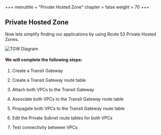 +++
menutitle = "Private Hosted Zone"
chapter = false
weight = 70
+++

## Private Hosted Zone

Now lets simplify finding our applications by using Route 53 Private Hosted Zones. 


![TGW Diagram](images/tgw-diagram.png)

#### We will complete the following steps:
1. Create a Transit Gateway

1. Create a Transit Gateway route table

1. Attach both VPCs to the Transit Gateway

1. Associate both VPCs to the Transit Gateway route table

1. Propagate both VPCs to the Transit Gateway route table

1. Edit the Private Subnet route tables for both VPCs

1. Test connectivity between VPCs

